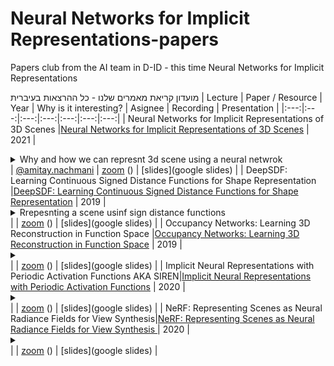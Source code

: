 # Neural Networks for Implicit Representations-papers
Papers club from the AI team in D-ID  - this time Neural Networks for Implicit Representations


מועדון קריאת מאמרים שלנו - כל ההרצאות בעיברית
| Lecture | Paper / Resource | Year | Why is it interesting? | Asignee | Recording | Presentation |
|:---:|:---:|:---:|:---:|:---:|:---:|:---:|
| Neural Networks for Implicit Representations of 3D Scenes |[Neural Networks for Implicit Representations of 3D Scenes](http://sibgrapi.sid.inpe.br/col/sid.inpe.br/sibgrapi/2021/09.11.20.09/doc/Tutorial_Sibgrapi_2021%20(2).pdf) | 2021 | <details><summary>Why and how we can represnt 3d scene using a neural netwrok</summary></details> | [@amitay.nachmani](https://github.com/amitay.nachmani) | [zoom](zoom_link) () | [slides](google slides) |
| DeepSDF: Learning Continuous Signed Distance Functions for Shape Representation |[DeepSDF: Learning Continuous Signed Distance Functions for Shape Representation](https://arxiv.org/abs/1901.05103) | 2019 | <details><summary>Rrepesnting a scene usinf sign distance functions</summary></details> | []() | [zoom](zoom_link) () | [slides](google slides) |
| Occupancy Networks: Learning 3D Reconstruction in Function Space |[Occupancy Networks: Learning 3D Reconstruction in Function Space](https://arxiv.org/abs/1812.03828) | 2019 | <details><summary></summary></details> | []() | [zoom](zoom_link) () | [slides](google slides) |
| Implicit Neural Representations with Periodic Activation Functions AKA SIREN|[Implicit Neural Representations with Periodic Activation Functions](https://arxiv.org/abs/2006.09661) | 2020 | <details><summary></summary></details> | []() | [zoom](zoom_link) () | [slides](google slides) |
| NeRF: Representing Scenes as Neural Radiance Fields for View Synthesis|[NeRF: Representing Scenes as Neural Radiance Fields for View Synthesis
](https://arxiv.org/abs/2006.09661) | 2020 | <details><summary></summary></details> | []() | [zoom](zoom_link) () | [slides](google slides) |
